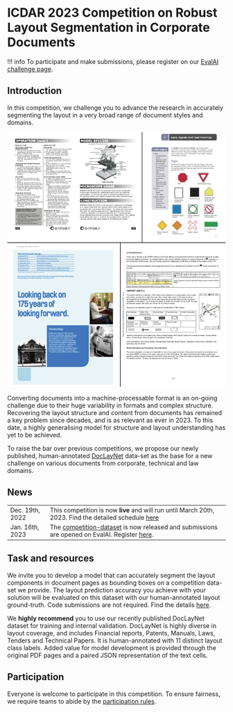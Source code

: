 # ICDAR 2023 Competition on Robust Layout Segmentation in Corporate Documents

!!! info
		To participate and make submissions, please register on our [EvalAI challenge page](https://eval.ai/web/challenges/challenge-page/1923/). 

## Introduction

In this competition, we challenge you to advance the research in accurately segmenting the layout in a very broad range of document styles and domains. 

![Complex layouts](figures/complex_pages_with_source_v2.png)

Converting documents into a machine-processable format is an on-going challenge due to their huge variability in formats and complex structure. Recovering the layout structure and content from documents has remained a key problem since decades, and is as relevant as ever in 2023. To this date, a highly generalising model for structure and layout understanding has yet to be achieved. 


To raise the bar over previous competitions, we propose our newly published, human-annotated [DocLayNet](https://github.com/DS4SD/DocLayNet) data-set as the base for a new challenge on various documents from corporate, technical and law domains.

## News

|   |    |
| :---------- | :----------------------------------- |
| Dec. 19th, 2022      | This competition is now **live** and will run until March 20th, 2023. Find the detailed schedule [here](schedule)|
| Jan. 16th, 2023      | The [competition-dataset](task#competition-data-set) is now released and submissions are opened on EvalAI. Register [here](https://eval.ai/web/challenges/challenge-page/1923/).|

## Task and resources

We invite you to develop a model that can accurately segment the layout components in document pages as bounding boxes on a competition data-set we provide. The layout prediction accuracy you achieve with your solution will be evaluated on this dataset with our human-annotated layout ground-truth. Code submissions are not required. Find the details [here](task).

We **highly recommend** you to use our recently published DocLayNet dataset for training and internal validation. DocLayNet is highly diverse in layout coverage, and includes Financial reports, Patents, Manuals, Laws, Tenders and Technical Papers. It is human-annotated with 11 distinct layout class labels. Added value for model development is provided through the original PDF pages and a paired JSON representation of the text cells.

## Participation

Everyone is welcome to participate in this competition. To ensure fairness, we require teams to abide by the [participation rules](rules).


